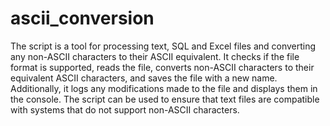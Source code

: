 # ascii_conversion

The script is a tool for processing text, SQL and Excel files and converting any non-ASCII characters to their ASCII equivalent. It checks if the file format is supported, reads the file, converts non-ASCII characters to their equivalent ASCII characters, and saves the file with a new name. Additionally, it logs any modifications made to the file and displays them in the console. The script can be used to ensure that text files are compatible with systems that do not support non-ASCII characters.
